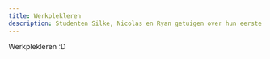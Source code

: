 ```yaml
---
title: Werkplekleren
description: Studenten Silke, Nicolas en Ryan getuigen over hun eerste ervaringen in het werkveld. Veli trok er op uit om hun te interviewen.
---
```


Werkplekleren :D